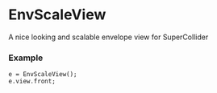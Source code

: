 EnvScaleView
============

A nice looking and scalable envelope view for SuperCollider

### Example
    e = EnvScaleView();
    e.view.front;
